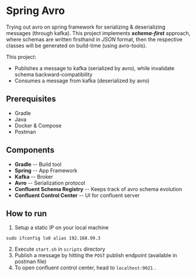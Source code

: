 # Spring Avro

Trying out avro on spring framework for serializing & deserializing messages (through kafka). This project implements ***schema-first*** approach, where  schemas are written firsthand in *JSON* format, then the respective classes will be generated on build-time (using avro-tools).

This project:

* Publishes a message to kafka (serialized by avro), while invalidate schema backward-compatibility
* Consumes a message from kafka (deserialized by avro)

## Prerequisites

* Gradle
* Java
* Docker & Compose
* Postman

## Components

* **Gradle** -- Build tool
* **Spring** -- App Framework
* **Kafka** -- Broker
* **Avro** -- Serialization protocol
* **Confluent Schema Registry** -- Keeps track of avro schema evolution
* **Confluent Control Center** -- UI for confluent server

## How to run

1. Setup a static IP on your local machine

``` 
sudo ifconfig lo0 alias 192.168.99.3
```

2. Execute `start.sh` in `scripts` directory
3. Publish a message by hitting the `POST` publish endpoint (available in postman file)
4. To open confluent control center, head to `localhost:9021` .
